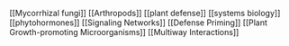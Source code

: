 [[Mycorrhizal fungi]]
[[Arthropods]]
[[plant defense]]
[[systems biology]]
[[phytohormones]]
[[Signaling Networks]]
[[Defense Priming]]
[[Plant Growth-promoting Microorganisms]]
[[Multiway Interactions]]
